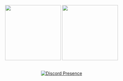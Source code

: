 
<div align="center">
  <img height="180em" src="https://github-readme-stats.vercel.app/api?username=7zarc&show_icons=true&theme=dark&include_all_commits=true&count_private=true"/>
  <img height="180em" src="https://github-readme-stats.vercel.app/api/top-langs/?username=rafaballerini&layout=compact&langs_count=7&theme=dark"
</div>
 <div style="display: inline_block"><br>
   
   [![Discord Presence](https://lanyard.cnrad.dev/api/851274892954959873
                            )](https://discord.com/users/851274892954959873)


   
   
